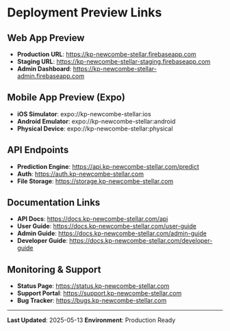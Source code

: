 # Deployment Preview Links

## Web App Preview
- **Production URL**: https://kp-newcombe-stellar.firebaseapp.com
- **Staging URL**: https://kp-newcombe-stellar-staging.firebaseapp.com
- **Admin Dashboard**: https://kp-newcombe-stellar-admin.firebaseapp.com

## Mobile App Preview (Expo)
- **iOS Simulator**: expo://kp-newcombe-stellar:ios
- **Android Emulator**: expo://kp-newcombe-stellar:android
- **Physical Device**: expo://kp-newcombe-stellar:physical

## API Endpoints
- **Prediction Engine**: https://api.kp-newcombe-stellar.com/predict
- **Auth**: https://auth.kp-newcombe-stellar.com
- **File Storage**: https://storage.kp-newcombe-stellar.com

## Documentation Links
- **API Docs**: https://docs.kp-newcombe-stellar.com/api
- **User Guide**: https://docs.kp-newcombe-stellar.com/user-guide
- **Admin Guide**: https://docs.kp-newcombe-stellar.com/admin-guide
- **Developer Guide**: https://docs.kp-newcombe-stellar.com/developer-guide

## Monitoring & Support
- **Status Page**: https://status.kp-newcombe-stellar.com
- **Support Portal**: https://support.kp-newcombe-stellar.com
- **Bug Tracker**: https://bugs.kp-newcombe-stellar.com

---

**Last Updated**: 2025-05-13
**Environment**: Production Ready
